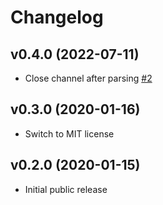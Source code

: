 # Changelog

## v0.4.0 (2022-07-11)

- Close channel after parsing [#2](https://github.com/inQWIRE/openqasm-parser/pull/2)

## v0.3.0 (2020-01-16)

- Switch to MIT license

## v0.2.0 (2020-01-15)

- Initial public release
